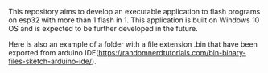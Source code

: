This repository aims to develop an executable application to flash programs on esp32 with more than 1 flash in 1. This application is built on Windows 10 OS and is expected to be further developed in the future.

Here is also an example of a folder with a file extension .bin that have been exported from arduino IDE(https://randomnerdtutorials.com/bin-binary-files-sketch-arduino-ide/).
